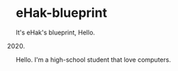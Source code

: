 # eHak-blueprint
It's eHak's blueprint, Hello.

2020.
Hello. I'm a high-school student that love computers.
